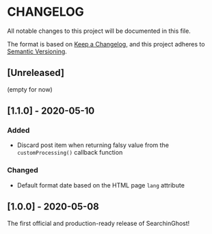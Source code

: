 # CHANGELOG

All notable changes to this project will be documented in this file.

The format is based on [Keep a Changelog](https://keepachangelog.com/en/1.0.0/),
and this project adheres to [Semantic Versioning](https://semver.org/spec/v2.0.0.html).

## [Unreleased]
(empty for now)


## [1.1.0] - 2020-05-10
### Added
- Discard post item when returning falsy value from the `customProcessing()` callback function

### Changed
- Default format date based on the HTML page `lang` attribute


## [1.0.0] - 2020-05-08

The first official and production-ready release of SearchinGhost!
